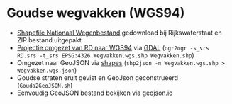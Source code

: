 # Goudse wegvakken (WGS94)
 
- [Shapefile Nationaal Wegenbestand](https://www.rijkswaterstaat.nl/apps/geoservices/geodata/dmc/nwb-wegen/geogegevens/shapefile/) gedownload bij Rijkswaterstaat en ZIP bestand uitgepakt
- [Projectie omgezet van RD naar WGS94](https://forum.openstreetmap.org/viewtopic.php?id=12204) via [GDAL](https://gdal.org/programs/ogr2ogr.html) (`ogr2ogr -s_srs RD.srs -t_srs EPSG:4326 Wegvakken.wgs.shp Wegvakken.shp`)
- Omgezet naar GeoJSON via [shapes](https://www.npmjs.com/package/shapefile) (`shp2json -n Wegvakken.wgs.shp > Wegvakken.wgs.json`)
- Goudse straten eruit gevist en GeoJson geconstrueerd (`Gouda2GeoJSON.sh`)
- Eenvoudig GeoJSON bestand bekijken via [geojson.io](https://geojson.io/)